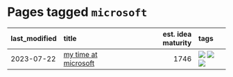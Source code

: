 # Pages tagged `microsoft`

|last_modified|title|est. idea maturity|tags
|:---|:---|---:|:---|
|2023-07-22|[my time at microsoft](../my_time_at_microsoft.md)|1746|[![](https://img.shields.io/badge/tag-amazon-3b18a)](../tags/amazon.md) [![](https://img.shields.io/badge/tag-autobiographical-957448)](../tags/autobiographical.md) [![](https://img.shields.io/badge/tag-microsoft-936135)](../tags/microsoft.md)|